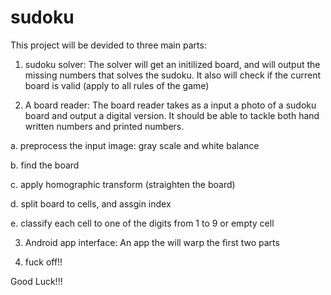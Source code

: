 # sudoku

This project will be devided to three main parts:

1) sudoku solver:
The solver will get an initilized board, and will output the missing numbers that solves the sudoku.
It also will check if the current board is valid (apply to all rules of the game)

2) A board reader:
The board reader takes as a input a photo of a sudoku board and output a digital version.
It should be able to tackle both hand written numbers and printed numbers.

a. preprocess the input image: gray scale and white balance

b. find the board

c. apply homographic transform (straighten the board)

d. split board to cells, and assgin index

e. classify each cell to one of the digits from 1 to 9 or empty cell

3) Android app interface:
An app the will warp the first two parts

4) fuck off!!


Good Luck!!!
